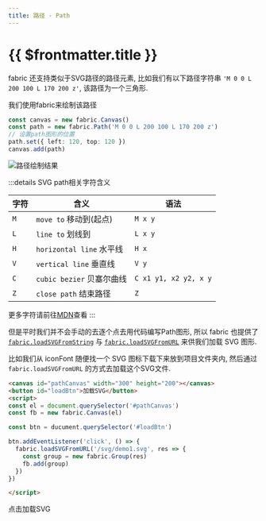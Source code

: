 ```yaml
---
title: 路径 - Path
---
```


# {{ $frontmatter.title }}

fabric 还支持类似于SVG路径的路径元素, 比如我们有以下路径字符串
`'M 0 0 L 200 100 L 170 200 z'`, 该路径为一个三角形.

我们使用fabric来绘制该路径

```typescript
const canvas = new fabric.Canvas()
const path = new fabric.Path('M 0 0 L 200 100 L 170 200 z')
// 设置path图形的位置
path.set({ left: 120, top: 120 })
canvas.add(path)
```

<Image src="/imgs/shape_triangle.png" title="路径绘制结果" />

:::details SVG path相关字符含义

| 字符 | 含义                      | 语法                  |
| ---- | ------------------------- | --------------------- |
| `M`  | `move to` 移动到(起点)    | `M x y`               |
| `L`  | `line to` 划线到          | `L x y`               |
| `H`  | `horizontal line` 水平线  | `H x`                 |
| `V`  | `vertical line` 垂直线    | `V y`                 |
| `C`  | `cubic bezier` 贝塞尔曲线 | `C x1 y1, x2 y2, x y` |
| `Z`  | `close path` 结束路径     | `Z`                   |

更多字符请前往[MDN](https://developer.mozilla.org/en-US/docs/Web/SVG/Tutorial/Paths)查看
:::

但是平时我们并不会手动的去逐个点去用代码编写Path图形, 所以 fabric 也提供了 [`fabric.loadSVGFromString`](../apis/canvas/parts/loadSVGFromString.md)
与 [`fabric.loadSVGFromURL`](../apis/canvas/parts/loadSVGFromURL.md) 来供我们加载 SVG 图形.

比如我们从 iconFont 随便找一个 SVG 图标下载下来放到项目文件夹内, 然后通过 `fabric.loadSVGFromURL` 的方式去加载这个SVG文件.

```html
<canvas id="pathCanvas" width="300" height="200"></canvas>
<button id="loadBtn">加载SVG</button>
<script>
const el = document.querySelector('#pathCanvas')
const fb = new fabric.Canvas(el)

const btn = ducument.querySelector('#loadBtn')

btn.addEventListener('click', () => {
  fabric.loadSVGFromURL('/svg/demo1.svg', res => {
    const group = new fabric.Group(res)
    fb.add(group)
  })
})

</script>
```

<Demo>
<canvas ref="pathCanvas" width="500" height="200"></canvas>
<Btn @click="load">点击加载SVG</Btn>
</Demo>

<script setup lang="ts">
import { ref, onMounted } from 'vue'
import { fabric } from 'fabric'
import Empty from '/svg/demo1.svg'

console.log(Empty)

const pathCanvas = ref()

const pathFb = ref(null)

onMounted(() => {
  const f = new fabric.Canvas(pathCanvas.value)
  pathFb.value = f
  
})

function load() {
  fabric.loadSVGFromURL(Empty, (results) => {
    const group = new fabric.Group(results)
    pathFb.value.add(group)
  })
}

</script>
